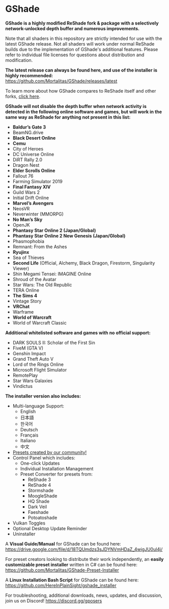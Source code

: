 # GShade
**GShade is a highly modified ReShade fork & package with a selectively network-unlocked depth buffer and numerous improvements.** 

Note that all shaders in this repository are strictly intended for use with the latest GShade release. Not all shaders will work under normal ReShade builds due to the implementation of GShade's additional features. Please refer to individual file licenses for questions about distribution and modification.

**The latest release can always be found here, and use of the installer is highly recommended:** https://github.com/Mortalitas/GShade/releases/latest

To learn more about how GShade compares to ReShade itself and other forks, [click here](https://gposers.com/gshade/gshade-faq/#comparison).

**GShade will not disable the depth buffer when network activity is detected in the following online software and games, but will work in the same way as ReShade for anything not present in this list:**
* **Baldur’s Gate 3**
* BeamNG.drive
* **Black Desert Online**
* **Cemu**
* City of Heroes
* DC Universe Online
* DiRT Rally 2.0
* Dragon Nest
* **Elder Scrolls Online**
* Fallout 76
* Farming Simulator 2019
* **Final Fantasy XIV**
* Guild Wars 2
* Initial Drift Online
* **Marvel’s Avengers**
* NeosVR
* Neverwinter (MMORPG)
* **No Man’s Sky**
* OpenJK
* **Phantasy Star Online 2 (Japan/Global)**
* **Phantasy Star Online 2 New Genesis (Japan/Global)**
* Phasmophobia
* Remnant: From the Ashes
* **Ryujinx**
* Sea of Thieves
* **Second Life** (Official, Alchemy, Black Dragon, Firestorm, Singularity Viewer)
* Shin Megami Tensei: IMAGINE Online
* Shroud of the Avatar
* Star Wars: The Old Republic
* TERA Online
* **The Sims 4**
* Vintage Story
* **VRChat**
* Warframe
* **World of Warcraft**
* World of Warcraft Classic

**Additional whitelisted software and games with no official support:**
* DARK SOULS II: Scholar of the First Sin
* FiveM (GTA V)
* Genshin Impact
* Grand Theft Auto V
* Lord of the Rings Online
* Microsoft Flight Simulator
* RemotePlay
* Star Wars Galaxies
* Vindictus

**The installer version also includes:**
* Multi-language Support:
  * English
  * 日本語
  * 한국어
  * Deutsch
  * Français
  * Italiano
  * 中文
* [Presets created by our community!](https://github.com/Mortalitas/GShade-Presets)
* Control Panel which includes:
  * One-click Updates
  * Individual Installation Management
  * Preset Converter for presets from:
    * ReShade 3
    * ReShade 4
    * Stormshade
    * MoogleShade
    * HQ Shade
    * Dark Veil
    * Faeshade
    * Potoatoshade
* Vulkan Toggles
* Optional Desktop Update Reminder
* Uninstaller

A **Visual Guide/Manual** for GShade can be found here: https://drive.google.com/file/d/18TQUmdzs3sJDYNVmHDaZ_4wigJU0ul4j/

For preset creators looking to distribute their work independently, an **easily customizable preset installer** written in C# can be found here: https://github.com/Mortalitas/GShade-Preset-Installer

A **Linux Installation Bash Script** for GShade can be found here: https://github.com/HereInPlainSight/gshade_installer

For troubleshooting, additional downloads, news, updates, and discussion, join us on Discord! https://discord.gg/gposers
